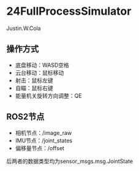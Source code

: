 # 24FullProcessSimulator

Justin.W.Cola

## 操作方式

- 底盘移动：WASD空格
- 云台移动：鼠标移动
- 射击：鼠标左键
- 自瞄：鼠标右键
- 能量机关旋转方向调整：QE

## ROS2节点

- 相机节点：/image_raw
- IMU节点：/joint_states
- 偏移量节点：/offset

后两者的数据类型均为sensor_msgs.msg.JointState
